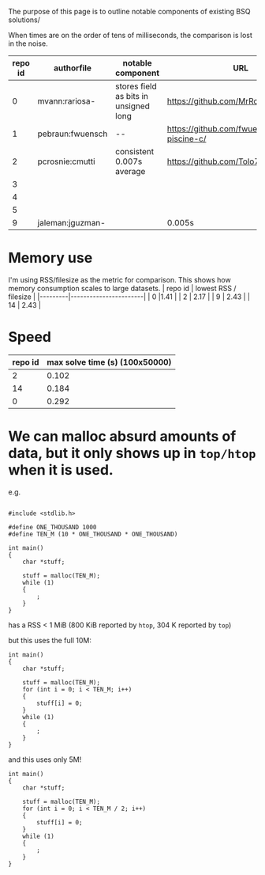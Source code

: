 The purpose of this page is to outline notable components of existing BSQ solutions/

When times are on the order of tens of milliseconds, the comparison is lost in the noise.

| repo id | authorfile | notable component |  URL | 
|----|------------|------------------|------------|
| 0 |mvann:rariosa- | stores field as bits in unsigned long |  https://github.com/MrRobb/42_piscine/ |
| 1 |pebraun:fwuensch| -- | https://github.com/fwuensche/42-piscine-c/ |
| 2 |pcrosnie:cmutti| consistent 0.007s average | https://github.com/Tolo789/BSQ |
| 3 |	   |           |                  | https://github.com/vmarchaud/42-piscine/|
| 4 |      |           |                   | https://github.com/hopeczuba/bsq |
| 5 |      |           |                   |  https://github.com/SuperSpyTX/42-Piscine/ |
| 9 |jaleman:jguzman-|           |   0.005s                | https://github.com/jraleman/42_Piscine-C |


# Memory use
I'm using RSS/filesize as the metric for comparison.  This shows how memory consumption scales to large datasets.
| repo id | lowest RSS / filesize |
|---------|-----------------------|
|  0 |1.41 |
| 2 | 2.17 |
| 9 | 2.43 |
| 14 | 2.43 |

# Speed
| repo id | max solve time (s) (100x50000) |
|---------|-----------------------|
|  2 | 0.102 |
| 14 | 0.184 |
| 0 | 0.292 |

# We can malloc absurd amounts of data, but it only shows up in `top/htop` when it is used.
e.g.
```

#include <stdlib.h>

#define ONE_THOUSAND 1000
#define TEN_M (10 * ONE_THOUSAND * ONE_THOUSAND)

int main()
{
    char *stuff;

    stuff = malloc(TEN_M);
    while (1)
    {
        ;
    }
}
```
has a RSS < 1 MiB (800 KiB reported by `htop`, 304 K reported by `top`)


but this uses the full 10M:
```
int main()
{
    char *stuff;

    stuff = malloc(TEN_M);
    for (int i = 0; i < TEN_M; i++)
    {
        stuff[i] = 0;
    }
    while (1)
    {
        ;
    }
}
```

and this uses only 5M!

```
int main()
{
    char *stuff;

    stuff = malloc(TEN_M);
    for (int i = 0; i < TEN_M / 2; i++)
    {
        stuff[i] = 0;
    }
    while (1)
    {
        ;
    }
}
```